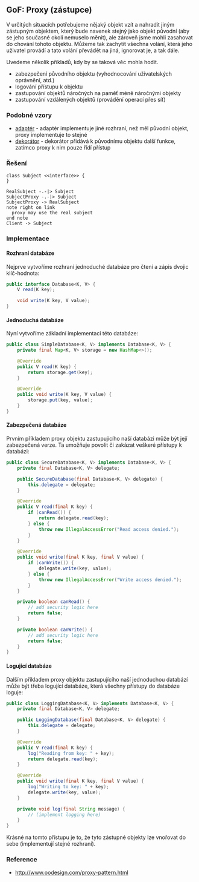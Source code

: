 ## GoF: Proxy (zástupce)

V určitých situacích potřebujeme nějaký objekt vzít a nahradit jiným zástupným objektem, který bude navenek stejný jako objekt původní (aby se jeho současné okolí nemuselo měnit), ale zároveň jsme mohli zasahovat do chování tohoto objektu. Můžeme tak zachytit všechna volání, která jeho uživatel provádí a tato volání převádět na jiná, ignorovat je, a tak dále.

Uvedeme několik příkladů, kdy by se taková věc mohla hodit.

- zabezpečení původního objektu (vyhodnocování uživatelských oprávnění, atd.)
- logování přístupu k objektu
- zastupování objektů náročných na paměť méně náročnými objekty
- zastupování vzdálených objektů (provádění operací přes síť)

### Podobné vzory

- [adaptér](wiki/adapter) - adaptér implementuje jiné rozhraní, než měl původní objekt, proxy implementuje to stejné
- [dekorátor](wiki/decorator) - dekorátor přidává k původnímu objektu další funkce, zatímco proxy k nim pouze řídí přístup

### Řešení

```uml:class
class Subject <<interface>> {
}

RealSubject -.-|> Subject
SubjectProxy -.-|> Subject
SubjectProxy -> RealSubject
note right on link
  proxy may use the real subject
end note
Client -> Subject
```

### Implementace

#### Rozhraní databáze

Nejprve vytvoříme rozhraní jednoduché databáze pro čtení a zápis dvojic klíč-hodnota:

```java
public interface Database<K, V> {
    V read(K key);

    void write(K key, V value);
}
```

#### Jednoduchá databáze

Nyní vytvoříme základní implementaci této databáze:

```java
public class SimpleDatabase<K, V> implements Database<K, V> {
    private final Map<K, V> storage = new HashMap<>();

    @Override
    public V read(K key) {
        return storage.get(key);
    }

    @Override
    public void write(K key, V value) {
        storage.put(key, value);
    }
}
```

#### Zabezpečená databáze

Prvním příkladem proxy objektu zastupujícího naší databázi může být její zabezpečená verze. Ta umožňuje povolit či zakázat veškeré přístupy k databázi:

```java
public class SecureDatabase<K, V> implements Database<K, V> {
    private final Database<K, V> delegate;

    public SecureDatabase(final Database<K, V> delegate) {
        this.delegate = delegate;
    }

    @Override
    public V read(final K key) {
        if (canRead()) {
            return delegate.read(key);
        } else {
            throw new IllegalAccessError("Read access denied.");
        }
    }

    @Override
    public void write(final K key, final V value) {
        if (canWrite()) {
            delegate.write(key, value);
        } else {
            throw new IllegalAccessError("Write access denied.");
        }
    }

    private boolean canRead() {
        // add security logic here
        return false;
    }

    private boolean canWrite() {
        // add security logic here
        return false;
    }
}
```

#### Logující databáze

Dalším příkladem proxy objektu zastupujícího naší jednoduchou databází může být třeba logující databáze, která všechny přístupy do databáze loguje:

```java
public class LoggingDatabase<K, V> implements Database<K, V> {
    private final Database<K, V> delegate;

    public LoggingDatabase(final Database<K, V> delegate) {
        this.delegate = delegate;
    }

    @Override
    public V read(final K key) {
        log("Reading from key: " + key);
        return delegate.read(key);
    }

    @Override
    public void write(final K key, final V value) {
        log("Writing to key: " + key);
        delegate.write(key, value);
    }

    private void log(final String message) {
        // (implement logging here)
    }
}
```

Krásné na tomto přístupu je to, že tyto zástupné objekty lze vnořovat do sebe (implementují stejné rozhraní).

### Reference

- http://www.oodesign.com/proxy-pattern.html
